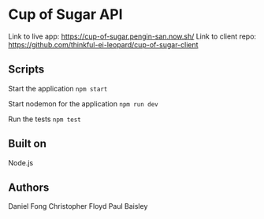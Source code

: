 # Cup of Sugar API

Link to live app: https://cup-of-sugar.pengin-san.now.sh/
Link to client repo: https://github.com/thinkful-ei-leopard/cup-of-sugar-client

## Scripts

Start the application `npm start`

Start nodemon for the application `npm run dev`

Run the tests `npm test`

## Built on
Node.js

## Authors

Daniel Fong
Christopher Floyd
Paul Baisley